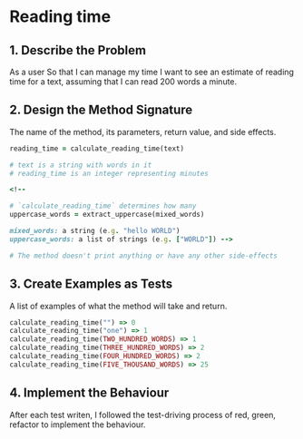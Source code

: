 # Reading time

## 1. Describe the Problem
<!-- Put or write the user story here. Add any clarifying notes you might have. -->
As a user
So that I can manage my time
I want to see an estimate of reading time for a text, assuming that I can read 200 words a minute.

## 2. Design the Method Signature
The name of the method, its parameters, return value, and side effects.

```ruby
reading_time = calculate_reading_time(text)

# text is a string with words in it
# reading_time is an integer representing minutes

<!-- 

# `calculate_reading_time` determines how many 
uppercase_words = extract_uppercase(mixed_words)

mixed_words: a string (e.g. "hello WORLD")
uppercase_words: a list of strings (e.g. ["WORLD"]) -->

# The method doesn't print anything or have any other side-effects
```

## 3. Create Examples as Tests
A list of examples of what the method will take and return.

``` ruby
calculate_reading_time("") => 0
calculate_reading_time("one") => 1
calculate_reading_time(TWO_HUNDRED_WORDS) => 1
calculate_reading_time(THREE_HUNDRED_WORDS) => 2
calculate_reading_time(FOUR_HUNDRED_WORDS) => 2
calculate_reading_time(FIVE_THOUSAND_WORDS) => 25
```

## 4. Implement the Behaviour
After each test writen, I followed the test-driving process of red, green, refactor to implement the behaviour.